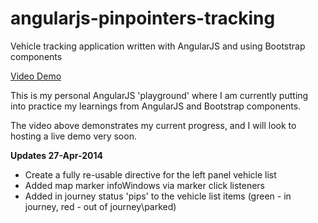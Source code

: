 # angularjs-pinpointers-tracking
Vehicle tracking application written with AngularJS and using Bootstrap components

[Video Demo](http://screencast-o-matic.com/watch/cof0offV6O)

This is my personal AngularJS 'playground' where I am currently putting into practice my learnings from AngularJS and Bootstrap components.

The video above demonstrates my current progress, and I will look to hosting a live demo very soon.

**Updates 27-Apr-2014**

- Create a fully re-usable directive for the left panel vehicle list
- Added map marker infoWindows via marker click listeners
- Added in journey status 'pips' to the vehicle list items (green - in journey, red - out of journey\parked)


